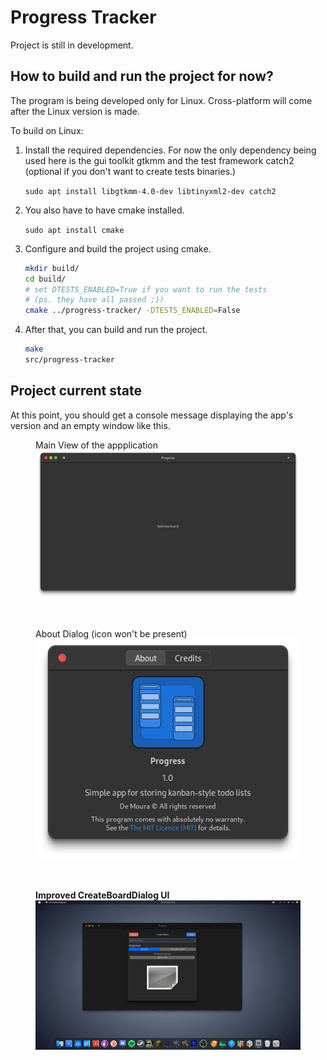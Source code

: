# Progress Tracker

Project is still in development.

## How to build and run the project for now?

The program is being developed only for Linux. Cross-platform will come after
the Linux version is made.

To build on Linux:

1. Install the required dependencies. For now the only dependency being used
here is the gui toolkit gtkmm and the test framework catch2 (optional if you
don't want to create tests binaries.)

    `sudo apt install libgtkmm-4.0-dev libtinyxml2-dev catch2`

2. You also have to have cmake installed.

    `sudo apt install cmake`

3. Configure and build the project using cmake.

    ```sh
    mkdir build/
    cd build/
    # set DTESTS_ENABLED=True if you want to run the tests
    # (ps. they have all passed ;))
    cmake ../progress-tracker/ -DTESTS_ENABLED=False
    ```

4. After that, you can build and run the project.

    ```sh
    make
    src/progress-tracker
    ```

## Project current state

At this point, you should get a console message displaying the app's version and
an empty window like this.

<figure>
    <caption>Main View of the appplication</caption>
    <img src="docs/empty_window.png">
</figure>

<br>

<figure>
    <caption>About Dialog (icon won't be present)</caption>
    <img src="docs/about_window.png">
</figure>

<br>

<figure>
    <caption><b>Improved CreateBoardDialog UI</b></caption>
    <img src="docs/create_board_dialog.png">
</figure>
